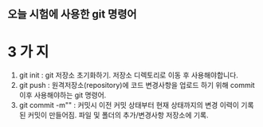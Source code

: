## 오늘 시험에 사용한 git 명령어
# 3 가 지
1. git init : git 저장소 초기화하기. 저장소 디렉토리로 이동 후 사용해야합니다.
2. git push : 원격저장소(repository)에 코드 변경사항을 업로드 하기 위해 commit 이후 사용해야하는 git 명령어.
3. git commit -m"" : 커밋시 이전 커밋 상태부터 현재 상태까지의 변경 이력이 기록된 커밋이 만들어짐. 파일 및 폴더의 추가/변경사항 저장소에 기록.
